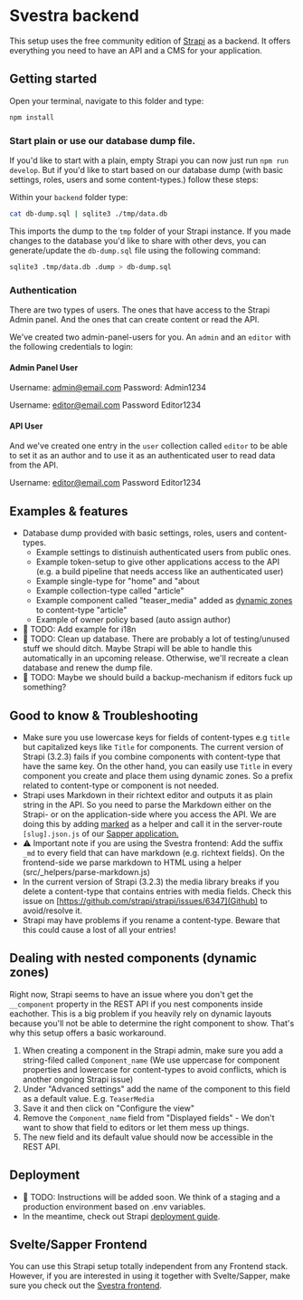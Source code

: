 # Svestra backend

This setup uses the free community edition of [Strapi](https://strapi.io/) as a backend. It offers everything you need to have an API and a CMS for your application.

## Getting started

Open your terminal, navigate to this folder and type:

```bash
npm install
```

### Start plain or use our database dump file.
If you'd like to start with a plain, empty Strapi you can now just run `npm run develop`. 
But if you'd like to start based on our database dump (with basic settings, roles, users and some content-types.) follow these steps:

Within your `backend` folder type:

```bash
cat db-dump.sql | sqlite3 ./tmp/data.db
```

This imports the dump to the `tmp` folder of your Strapi instance. 
If you made changes to the database you'd like to share with other devs, you can generate/update the `db-dump.sql` file using the following command:

```bash
sqlite3 .tmp/data.db .dump > db-dump.sql
```


### Authentication
There are two types of users. The ones that have access to the Strapi Admin panel. And the ones that can create content or read the API.

We've created two admin-panel-users for you. An `admin` and an `editor` with the following credentials to login:

#### Admin Panel User
Username: admin@email.com
Password: Admin1234

Username: editor@email.com
Password Editor1234


#### API User
And we've created one entry in the `user` collection called `editor` to be able to set it as an author and to use it as an authenticated user to read data from the API.

Username: editor@email.com
Password Editor1234

## Examples & features

- Database dump provided with basic settings, roles, users and content-types.
    - Example settings to distinuish authenticated users from public ones.
    - Example token-setup to give other applications access to the API (e.g. a build pipeline that needs access like an authenticated user)
    - Example single-type for "home" and "about
    - Example collection-type called "article"
    - Example component called "teaser_media" added as [dynamic zones](https://strapi.io/blog/release-beta-18-dynamic-zones) to content-type "article"
    - Example of owner policy based (auto assign author)
- 🚧 TODO: Add example for i18n
- 🚧 TODO: Clean up database. There are probably a lot of testing/unused stuff we should ditch. Maybe Strapi will be able to handle this automatically in an upcoming release. Otherwise, we'll recreate a clean database and renew the dump file.
- 🚧 TODO: Maybe we should build a backup-mechanism if editors fuck up something?

## Good to know & Troubleshooting
- Make sure you use lowercase keys for fields of content-types e.g `title` but capitalized keys like `Title` for components. The current version of Strapi (3.2.3) fails if you combine components with content-type that have the same key. On the other hand, you can easily use `Title` in every component you create and place them using dynamic zones. So a prefix related to content-type or component is not needed.
- Strapi uses Markdown in their richtext editor and outputs it as plain string in the API. So you need to parse the Markdown either on the Strapi- or on the application-side where you access the API. We are doing this by adding [marked](https://www.npmjs.com/package/marked) as a helper and call it in the server-route `[slug].json.js` of our [Sapper application.](https://github.com/mutoco/svestra/tree/master/frontend/src)
- ⚠️ Important note if you are using the Svestra frontend: Add the suffix `_md` to every field that can have markdown (e.g. richtext fields). On the frontend-side we parse markdown to HTML using a helper (src/_helpers/parse-markdown.js)
- In the current version of Strapi (3.2.3) the media library breaks if you delete a content-type that contains entries with media fields. Check this issue on [https://github.com/strapi/strapi/issues/6347](Github) to avoid/resolve it.
- Strapi may have problems if you rename a content-type. Beware that this could cause a lost of all your entries!

## Dealing with nested components (dynamic zones)
Right now, Strapi seems to have an issue where you don't get the `__component` property in the REST API if you nest components inside eachother. This is a big problem if you heavily rely on dynamic layouts because you'll not be able to determine the right component to show. That's why this setup offers a basic workaround.
1. When creating a component in the Strapi admin, make sure you add a string-filed called `Component_name` (We use uppercase for component properties and lowercase for content-types to avoid conflicts, which is another ongoing Strapi issue)
2. Under "Advanced settings" add the name of the component to this field as a default value. E.g. `TeaserMedia`
3. Save it and then click on "Configure the view"
4. Remove the `Component_name` field from "Displayed fields" - We don't want to show that field to editors or let them mess up things.
5. The new field and its default value should now be accessible in the REST API.

## Deployment

- 🚧 TODO: Instructions will be added soon. We think of a staging and a production environment based on .env variables.
- In the meantime, check out Strapi [deployment guide](https://strapi.io/documentation/3.0.0-beta.x/getting-started/deployment.html).

## Svelte/Sapper Frontend

You can use this Strapi setup totally independent from any Frontend stack. However, if you are interested in using it together with Svelte/Sapper, make sure you check out the [Svestra frontend](https://github.com/mutoco/svestra/tree/master/frontend).